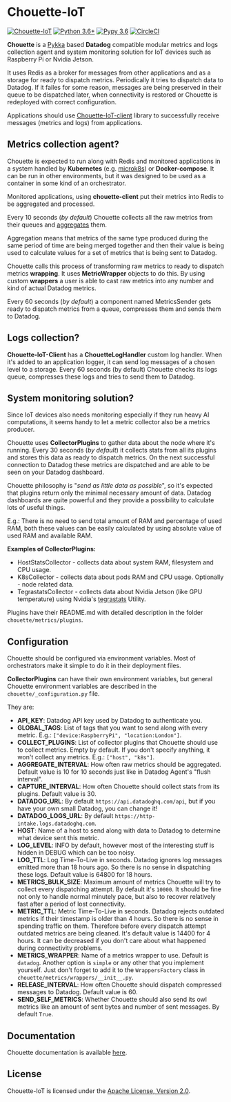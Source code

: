 # Chouette-IoT

[![Chouette-IoT](https://img.shields.io/badge/version-0.0.2-blue.svg)](https://github.com/akatashev/chouette-iot)
[![Python 3.6+](https://img.shields.io/badge/python-3.6+-blue.svg)](https://www.python.org/)
[![Pypy 3.6](https://img.shields.io/badge/pypy-3.6-blue.svg)](https://www.pypy.org/)
[![CircleCI](https://circleci.com/gh/akatashev/chouette-iot/tree/dev.svg?style=svg)](https://app.circleci.com/pipelines/github/akatashev/chouette-iot)


**Chouette** is a [Pykka](https://www.pykka.org/) based **Datadog** compatible modular metrics and logs collection agent and system monitoring solution for IoT devices such as Raspberry Pi or Nvidia Jetson.

It uses Redis as a broker for messages from other applications and as a storage for ready to dispatch metrics. Periodically it tries to dispatch data to Datadog. If it failes for some reason, messages are being preserved in their queue to be dispatched later, when connectivity is restored or Chouette is redeployed with correct configuration.

Applications should use [Chouette-IoT-client](https://github.com/akatashev/chouette-iot-client) library to successfully receive messages (metrics and logs) from applications.

## Metrics collection agent?

Chouette is expected to run along with Redis and monitored applications in a system handled by **Kubernetes** (e.g. [microk8s](https://microk8s.io/)) or **Docker-compose**. It can be run in other environments, but it was designed to be used as a container in some kind of an orchestrator.

Monitored applications, using **chouette-client** put their metrics into Redis to be aggregated and processed.

Every 10 seconds (*by default*) Chouette collects all the raw metrics from their queues and [aggregates](https://docs.datadoghq.com/developers/dogstatsd/data_aggregation/) them.

Aggregation means that metrics of the same type produced during the same period of time are being merged together and then their value is being used to calculate values for a set of metrics that is being sent to Datadog.

Chouette calls this process of transforming raw metrics to ready to dispatch metrics **wrapping**. It uses **MetricWrapper** objects to do this. By using custom **wrappers** a user is able to cast raw metrics into any number and kind of actual Datadog metrics.

Every 60 seconds (*by default*) a component named MetricsSender gets ready to dispatch metrics from a queue, compresses them and sends them to Datadog.

## Logs collection?

**Chouette-IoT-Client** has a **ChouetteLogHandler** custom log handler. When it's added to an application logger, it can send log messages of a chosen level to a storage. Every 60 seconds (by default) Chouette checks its logs queue, compresses these logs and tries to send them to Datadog.

## System monitoring solution?

Since IoT devices also needs monitoring especially if they run heavy AI computations, it seems handy to let a metric collector also be a metrics producer.

Chouette uses **CollectorPlugins** to gather data about the node where it's running. Every 30 seconds (*by default*) it collects stats from all its plugins and stores this data as ready to dispatch metrics. On the next successful connection to Datadog these metrics are dispatched and are able to be seen on your Datadog dashboard.

Chouette philosophy is "*send as little data as possible*", so it's expected that plugins return only the minimal necessary amount of data.  Datadog dashboards are quite powerful and they provide a possibility to calculate lots of useful things. 

E.g.: There is no need to send total amount of RAM and percentage of used RAM, both these values can be easily calculated by using absolute value of used RAM and available RAM.

**Examples of CollectorPlugins:**
* HostStatsCollector - collects data about system RAM, filesystem and CPU usage.
* K8sCollector - collects data about pods RAM and CPU usage. Optionally - node related data.
* TegrastatsCollector - collects data about Nvidia Jetson (like GPU temperature) using Nvidia's [tegrastats](https://docs.nvidia.com/jetson/l4t/index.html#page/Tegra%2520Linux%2520Driver%2520Package%2520Development%2520Guide%2FAppendixTegraStats.html%23) Utility.

Plugins have their README.md with detailed description in the folder `chouette/metrics/plugins`.

## Configuration

Chouette should be configured via environment variables. Most of orchestrators make it simple to do it in their deployment files.

**CollectorPlugins** can have their own environment variables, but general Chouette environment variables are described in the `chouette/_configuration.py` file.

They are:
* **API_KEY**: Datadog API key used by Datadog to authenticate you. 
* **GLOBAL_TAGS**: List of tags that you want to send along with every metric. E.g.: `["device:RaspberryPi", "location:London"]`.
* **COLLECT_PLUGINS**: List of collector plugins that Chouette should use to collect metrics. Empty by default. If you don't specify anything, it won't collect any metrics. E.g.: `["host", "k8s"]`.
* **AGGREGATE_INTERVAL**: How often raw metrics should be aggregated. Default value is 10 for 10 seconds just like in Datadog Agent's "flush interval".
* **CAPTURE_INTERVAL**: How often Chouette should collect stats from its plugins. Default value is 30.
* **DATADOG_URL**: By default `https://api.datadoghq.com/api`, but if you have your own small Datadog, you can change it!
* **DATADOG_LOGS_URL**: By default `https://http-intake.logs.datadoghq.com`. 
* **HOST**: Name of a host to send along with data to Datadog to determine what device sent this metric.
* **LOG_LEVEL**: INFO by default, however most of the interesting stuff is hidden in DEBUG which can be too noisy.
* **LOG_TTL**: Log Time-To-Live in seconds. Datadog ignores log messages emitted more than 18 hours ago. So there is no sense in dispatching these logs. Default value is 64800 for 18 hours. 
* **METRICS_BULK_SIZE**: Maximum amount of metrics Chouette will try to collect every dispatching attempt. By default it's `10000`. It should be fine not only to handle normal minutely pace, but also to recover relatively fast after a period of lost connectivity.
* **METRIC_TTL**: Metric Time-To-Live in seconds. Datadog rejects outdated metrics if their timestamp is older than 4 hours. So there is no sense in spending traffic on them. Therefore before every dispatch attempt outdated metrics are being cleaned. It's default value is 14400 for 4 hours. It can be decreased if you don't care about what happened during connectivity problems.
* **METRICS_WRAPPER**: Name of a metrics wrapper to use. Default is `datadog`. Another option is `simple` or any other that you implement yourself. Just don't forget to add it to the `WrappersFactory` class in `chouette/metrics/wrappers/__init__.py`.
* **RELEASE_INTERVAL**: How often Chouette should dispatch compressed messages to Datadog. Default value is 60.
* **SEND_SELF_METRICS**: Whether Chouette should also send its owl metrics like an amount of sent bytes and number of sent messages. By default `True`.

## Documentation

Chouette documentation is available [here](https://github.com/akatashev/chouette-iot/tree/dev/docs).

## License
Chouette-IoT is licensed under the [Apache License, Version 2.0](https://www.apache.org/licenses/LICENSE-2.0).